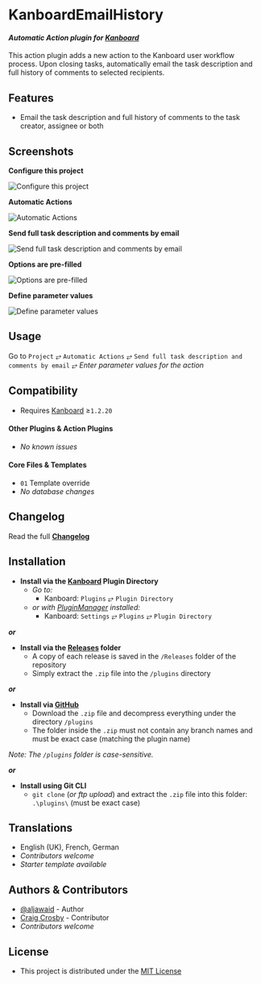 # KanboardEmailHistory

#### _Automatic Action plugin for [Kanboard](https://github.com/fguillot/kanboard "Kanboard - Kanban Project Management Software")_

This action plugin adds a new action to the Kanboard user workflow process. Upon closing tasks, automatically email the task description and full history of comments to selected recipients.


Features
-------------

- Email the task description and full history of comments to the task creator, assignee or both


Screenshots
----------

**Configure this project**

![Configure this project](../master/Screenshots/usage-1.png "Configure this project")

**Automatic Actions**

![Automatic Actions](../master/Screenshots/usage-2.png "Automatic Actions")

**Send full task description and comments by email**

![Send full task description and comments by email](../master/Screenshots/usage-3.png "Send full task description and comments by email")

**Options are pre-filled**

![Options are pre-filled](../master/Screenshots/usage-4.png "Options are pre-filled")

**Define parameter values**

![Define parameter values](../master/Screenshots/usage-5.png "Define parameter values")


Usage
-------------

Go to `Project` &#10562; `Automatic Actions` &#10562; `Send full task description and comments by email` &#10562; _Enter parameter values for the action_


Compatibility
-------------

- Requires [Kanboard](https://github.com/fguillot/kanboard "Kanboard - Kanban Project Management Software") ≥`1.2.20`

#### Other Plugins & Action Plugins
- _No known issues_
#### Core Files & Templates
- `01` Template override
- _No database changes_


Changelog
---------

Read the full [**Changelog**](../master/changelog.md "See changes")


Installation
------------

- **Install via the [Kanboard](https://github.com/fguillot/kanboard "Kanboard - Kanban Project Management Software") Plugin Directory**
  - _Go to:_
    - Kanboard: `Plugins` &#10562; `Plugin Directory`
  - _or with [PluginManager](https://github.com/aljawaid/PluginManager) installed:_
    - Kanboard: `Settings` &#10562; `Plugins` &#10562; `Plugin Directory`

**_or_**

- **Install via the [Releases](../master/Releases/ "A copy of each release is saved in the folder") folder**
  - A copy of each release is saved in the `/Releases` folder of the repository
  - Simply extract the `.zip` file into the `/plugins` directory

**_or_**

- **Install via [GitHub](https://github.com/url "Find the correct plugin from the list of repositories")**
  - Download the `.zip` file and decompress everything under the directory `/plugins`
  - The folder inside the `.zip` must not contain any branch names and must be exact case (matching the plugin name)

_Note: The `/plugins` folder is case-sensitive._

**_or_**

- **Install using Git CLI**
  - `git clone` (_or ftp upload_) and extract the `.zip` file into this folder: `.\plugins\` (must be exact case)


Translations
------------

- English (UK), French, German
- _Contributors welcome_
- _Starter template available_


Authors & Contributors
----------------------

- [@aljawaid](https://github.com/aljawaid) - Author
- [Craig Crosby](https://github.com/creecros) - Contributor
- _Contributors welcome_


License
-------
- This project is distributed under the [MIT License](../master/LICENSE "Read The MIT license")

